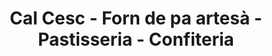 ---
title: "Cal Cesc - Forn de pa artesà - Pastisseria - Confiteria"
url: /valls/cal-cesc-forn-de-pa-artesa-pastisseria-confiteria/
shop: panadería
---
